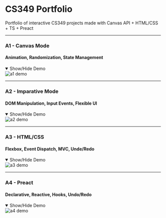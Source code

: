 # CS349 Portfolio
Portfolio of interactive CS349 projects made with Canvas API + HTML/CSS + TS + Preact

***

### A1 - Canvas Mode
#### Animation, Randomization, State Management
<details open>
    <summary>Show/Hide Demo</summary>
    <img src="content/a1%20demo.gif" alt="a1 demo">
</details>

***

### A2 - Imparative Mode
#### DOM Manipulation, Input Events, Flexible UI
<details open>
    <summary>Show/Hide Demo</summary>
    <img src="content/a2%20demo.gif" alt="a2 demo">
</details>

***

### A3 - HTML/CSS
#### Flexbox, Event Dispatch, MVC, Unde/Redo
<details open>
    <summary>Show/Hide Demo</summary>
    <img src="content/a3%20demo.gif" alt="a3 demo">
</details>

***

### A4 - Preact
#### Declarative, Reactive, Hooks, Undo/Redo
<details open>
    <summary>Show/Hide Demo</summary>
    <img src="content/a4%20demo.gif" alt="a4 demo">
</details>